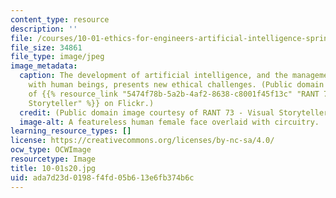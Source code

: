 ```yaml
---
content_type: resource
description: ''
file: /courses/10-01-ethics-for-engineers-artificial-intelligence-spring-2020/ada7d23d0198f4fd05b613e6fb374b6c_10-01s20.jpg
file_size: 34861
file_type: image/jpeg
image_metadata:
  caption: The development of artificial intelligence, and the management of its relationship
    with human beings, presents new ethical challenges. (Public domain image courtesy
    of {{% resource_link "5474f78b-5a2b-4af2-8638-c8001f45f13c" "RANT 73 - Visual
    Storyteller" %}} on Flickr.)
  credit: (Public domain image courtesy of RANT 73 - Visual Storyteller on Flickr.)
  image-alt: A featureless human female face overlaid with circuitry.
learning_resource_types: []
license: https://creativecommons.org/licenses/by-nc-sa/4.0/
ocw_type: OCWImage
resourcetype: Image
title: 10-01s20.jpg
uid: ada7d23d-0198-f4fd-05b6-13e6fb374b6c
---
```

